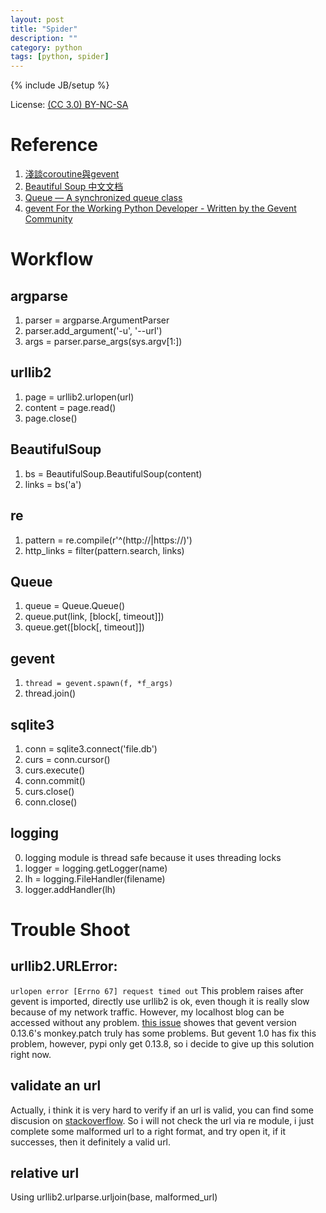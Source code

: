 ```yaml
---
layout: post
title: "Spider"
description: ""
category: python
tags: [python, spider]
---
```

{% include JB/setup %}

License: [(CC 3.0) BY-NC-SA](http://creativecommons.org/licenses/by-nc-sa/3.0/)

# Reference
1. [淺談coroutine與gevent](http://blog.ez2learn.com/2010/07/17/talk-about-coroutine-and-gevent/)
2. [Beautiful Soup 中文文档](http://www.crummy.com/software/BeautifulSoup/bs3/documentation.zh.html)
3. [Queue — A synchronized queue class](http://docs.python.org/2/library/queue.html)
4. [gevent For the Working Python Developer - Written by the Gevent Community ](http://sdiehl.github.io/gevent-tutorial/)


# Workflow
## argparse
1. parser = argparse.ArgumentParser
2. parser.add_argument('-u', '--url')
3. args = parser.parse_args(sys.argv\[1:\])

## urllib2
1. page = urllib2.urlopen(url)
2. content = page.read()
3. page.close()

## BeautifulSoup
1. bs = BeautifulSoup.BeautifulSoup(content)
2. links = bs('a')

## re
1. pattern = re.compile(r'^(http://|https://)')
2. http_links = filter(pattern.search, links)

## Queue
1. queue = Queue.Queue()
2. queue.put(link, \[block\[, timeout\]\])
3. queue.get(\[block\[, timeout\]\])

## gevent
1. `thread = gevent.spawn(f, *f_args)`
2. thread.join()

## sqlite3
1. conn = sqlite3.connect('file.db')
2. curs = conn.cursor()
3. curs.execute()
4. conn.commit()
5. curs.close()
6. conn.close()

## logging
0. logging module is thread safe because it uses threading locks
1. logger = logging.getLogger(name)
2. lh = logging.FileHandler(filename)
3. logger.addHandler(lh)

# Trouble Shoot
## urllib2.URLError:
`urlopen error [Errno 67] request timed out`
This problem raises after gevent is imported, directly use urllib2 is
ok, even though it is really slow because of my network traffic.
However, my localhost blog can be accessed without any problem. [this
issue](https://code.google.com/p/gevent/issues/detail?id=84) showes
that gevent version 0.13.6's monkey.patch truly has some problems. But
gevent 1.0 has fix this problem, however, pypi only get 0.13.8, so i
decide to give up this solution right now.

## validate an url
Actually, i think it is very hard to verify if an url is valid, you
can find some discusion on [stackoverflow](http://stackoverflow.com/questions/827557/how-do-you-validate-a-url-with-a-regular-expression-in-python).
So i will not check the url via re module, i just complete some
malformed url to a right format, and try open it, if it successes,
then it definitely a valid url.

## relative url
Using urllib2.urlparse.urljoin(base, malformed_url)
